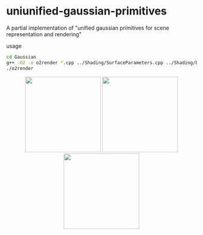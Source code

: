 # uniunified-gaussian-primitives
A partial implementation of "unified gaussian primitives for scene representation and rendering"

usage
```bash
cd Gaussian
g++ -O2 -o o2render *.cpp ../Shading/SurfaceParameters.cpp ../Shading/Disney.cpp ../Shading/Fresnel.cpp ../Shading/Ggx.cpp ../MathLib/*.cpp ../SystemLib/MemoryAllocation.cpp -I../ -I/home/qinhaoran/libs/include -L/home/qinhaoran/libs/lib -lfcl -lccd -lcnpy -lz --std=c++11 -pthread
./o2render
```

<p align="center">
  <img src="https://github.com/user-attachments/assets/c3a24c8d-bab6-4650-b003-83461b39d1b3" width="200">
  <img src="https://github.com/user-attachments/assets/6e6182c8-9cb7-4b34-9d73-fbe3b4cba207" width="200">
  <img src="https://github.com/user-attachments/assets/993ddd03-7c5c-42d3-a05a-a826e88ccd57" width="200">
</p>
